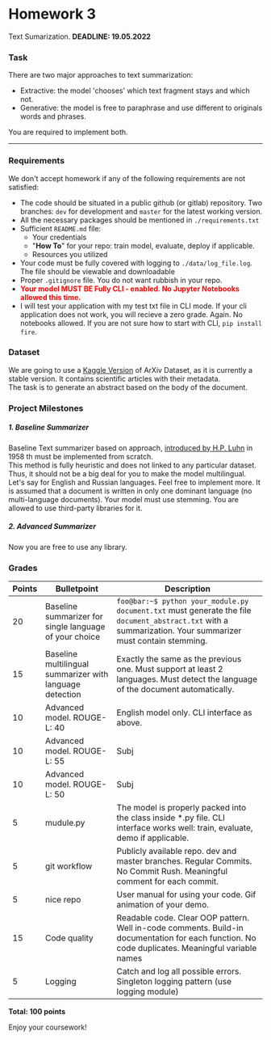 # Homework 3
Text Sumarization.
__DEADLINE:  19.05.2022__
### Task
There are two major approaches to text summarization: 
 - Extractive: the model 'chooses'  which text fragment stays  and which not. 
 - Generative: the model is free to paraphrase and use different to originals words and phrases.  

You are required to implement both. 

--------------
### Requirements
We don't accept homework if any of the following requirements are not satisfied:
- The code should be situated in a public github (or gitlab) repository. Two branches: `dev` for development and `master` for the latest working version.
- All the necessary packages should be mentioned in `./requirements.txt`
- Sufficient `README.md` file:
    - Your credentials
    - "**How To**" for your repo: train model, evaluate, deploy if applicable.
    - Resources you utilized
- Your code must be fully covered with logging to `./data/log_file.log`. The file should be viewable and downloadable
- Proper `.gitignore` file. You do not want rubbish in your repo.
- **<span style="color: red;">Your model MUST BE Fully CLI - enabled. No Jupyter Notebooks allowed this time.</span>**
- I will test your application with my test txt file in CLI mode. If your cli application does not work, you will recieve a zero grade. Again. No notebooks allowed. If you are not sure how to start with CLI, `pip install fire`.  

### Dataset
We are going to use a [Kaggle Version](https://www.kaggle.com/datasets/1b6883fb66c5e7f67c697c2547022cc04c9ee98c3742f9a4d6c671b4f4eda591) of ArXiv Dataset, as it is currently a stable version. It contains scientific articles with their metadata.  
The task is to generate an abstract based on the body of the document.
### Project Milestones
##### 1. Baseline Summarizer
Baseline Text summarizer based on approach, [introduced by H.P. Luhn](https://courses.ischool.berkeley.edu/i256/f06/papers/luhn58.pdf) in 1958 th must be implemented from scratch.  
This method is fully heuristic and does not linked to any particular dataset. Thus, it should not be a big deal for you to make the model multilingual. Let's say for English and Russian languages. Feel free to implement more. It is assumed that a document is written in only one dominant language (no multi-language documents). 
Your model must use stemming. You are allowed to use third-party libraries for it.
##### 2. Advanced Summarizer
Now you are free to use any library.
### Grades
  
| Points | Bulletpoint                                              | Description                                                                                                                                                 |
|--------|----------------------------------------------------------|-------------------------------------------------------------------------------------------------------------------------------------------------------------|
| 20     | Baseline summarizer for single language of your choice   | `foo@bar:~$ python your_module.py document.txt` must generate the file `document_abstract.txt` with a summarization. Your summarizer must contain stemming. |
| 15     | Baseline multilingual summarizer with language detection | Exactly the same as the previous one. Must support at least 2 languages. Must detect the language of the document automatically.                            |
| 10     | Advanced model. ROUGE-L: 40                              | English model only. CLI interface as above.                                                                                                                 |
| 10     | Advanced model. ROUGE-L: 55                              | Subj                                                                                                                                                        
| 10     | Advanced model. ROUGE-L: 50                              | Subj                                                                                                                                                        
| 5      | mudule.py                                                | The model is properly packed into the class inside *.py file. CLI interface works well: train, evaluate, demo if applicable.                                |
| 5      | git workflow                                             | Publicly available repo. dev and master branches. Regular Commits. No Commit Rush. Meaningful comment for each commit.                                      |
| 5      | nice repo                                                | User manual for using your code. Gif animation of your demo.                                                                                                
| 15     | Code quality                                             | Readable code. Clear OOP pattern. Well in-code comments. Build-in documentation for each function. No code duplicates. Meaningful variable names            |
| 5      | Logging                                                  | Catch and log all possible errors. Singleton logging pattern (use logging module)                                                                           |


__Total: 100 points__ 

Enjoy your coursework!